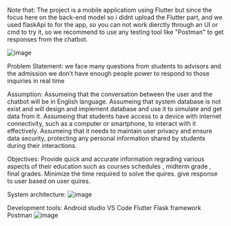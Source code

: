 Note that:
  The project is a mobile applicatiom using Flutter but since the focus here on the back-end model so i didnt upload the Flutter part, and we used flaskApi to for the app, so you can not work dierctly through an UI or cmd to try it,
  so we recommend to use any testing tool like "Postman" to get responses from the chatbot.
  
![image](https://github.com/user-attachments/assets/181d5185-1e66-4a30-a311-6300cfc1af9a)

Problem Statement:
  we face many questions from students to advisors and the admission
  we don’t have enough people power to respond to those inquiries in real time

Assumption:
  Assumeing that the conversation between the user and the chatbot will be in English language. 
  Assumeing that system database is not exist and will design and implement database and use it to simulate and get data from it.
  Assumeing that students have access to a device with internet connectivity, such as a computer or smartphone, to interact with it effectively.
  Assumeing that it needs to maintain user privacy and ensure data security, protecting any personal information shared by students during their interactions.

Objectives:
  Provide quick and accurate information regrading various aspects of their education such as courses schedules , midterm grade , final grades.
  Minimize the time required to solve the quires.
  give response to user based on user quires.

System architecture:
![image](https://github.com/user-attachments/assets/7823aa76-df02-41bc-9a5c-49b1a4df0488)

Development tools:
  Android studio
  VS Code
  Flutter
  Flask framework
  Postman
![image](https://github.com/user-attachments/assets/2a8ed195-3e58-4684-9ea7-33eee6a4c4f7)
